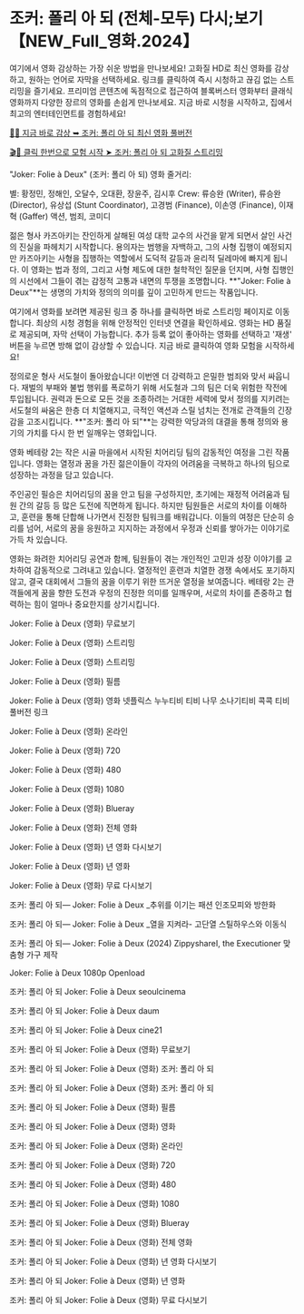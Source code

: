 # 조커: 폴리 아 되 (전체-모두) 다시;보기 【NEW_Full_영화.2024】

여기에서 영화 감상하는 가장 쉬운 방법을 만나보세요! 고화질 HD로 최신 영화를 감상하고, 원하는 언어로 자막을 선택하세요. 링크를 클릭하여 즉시 시청하고 끊김 없는 스트리밍을 즐기세요. 프리미엄 콘텐츠에 독점적으로 접근하여 블록버스터 영화부터 클래식 영화까지 다양한 장르의 영화를 손쉽게 만나보세요. 지금 바로 시청을 시작하고, 집에서 최고의 엔터테인먼트를 경험하세요!

[🚀✨ 지금 바로 감상 ➥ 조커: 폴리 아 되 최신 영화 풀버전](https://t.co/2ypHQwmOcv)

[🎬🔮 클릭 한번으로 모험 시작 ➤ 조커: 폴리 아 되 고화질 스트리밍](https://t.co/2ypHQwmOcv)

"Joker: Folie à Deux" (조커: 폴리 아 되) 영화 줄거리:

별: 황정민, 정해인, 오달수, 오대환, 장윤주, 김시후
Crew: 류승완 (Writer), 류승완 (Director), 유상섭 (Stunt Coordinator), 고경범 (Finance), 이손영 (Finance), 이재혁 (Gaffer)
액션, 범죄, 코미디

젊은 형사 카즈아키는 잔인하게 살해된 여성 대학 교수의 사건을 맡게 되면서 살인 사건의 진실을 파헤치기 시작합니다. 용의자는 범행을 자백하고, 그의 사형 집행이 예정되지만 카즈아키는 사형을 집행하는 역할에서 도덕적 갈등과 윤리적 딜레마에 빠지게 됩니다. 이 영화는 법과 정의, 그리고 사형 제도에 대한 철학적인 질문을 던지며, 사형 집행인의 시선에서 그들이 겪는 감정적 고통과 내면의 투쟁을 조명합니다. **"Joker: Folie à Deux"**는 생명의 가치와 정의의 의미를 깊이 고민하게 만드는 작품입니다.

여기에서 영화를 보려면 제공된 링크 중 하나를 클릭하면 바로 스트리밍 페이지로 이동합니다. 최상의 시청 경험을 위해 안정적인 인터넷 연결을 확인하세요. 영화는 HD 품질로 제공되며, 자막 선택이 가능합니다. 추가 등록 없이 좋아하는 영화를 선택하고 '재생' 버튼을 누르면 방해 없이 감상할 수 있습니다. 지금 바로 클릭하여 영화 모험을 시작하세요!

정의로운 형사 서도철이 돌아왔습니다! 이번엔 더 강력하고 은밀한 범죄와 맞서 싸웁니다. 재벌의 부패와 불법 행위를 폭로하기 위해 서도철과 그의 팀은 더욱 위험한 작전에 투입됩니다. 권력과 돈으로 모든 것을 조종하려는 거대한 세력에 맞서 정의를 지키려는 서도철의 싸움은 한층 더 치열해지고, 극적인 액션과 스릴 넘치는 전개로 관객들의 긴장감을 고조시킵니다. **"조커: 폴리 아 되"**는 강력한 악당과의 대결을 통해 정의와 용기의 가치를 다시 한 번 일깨우는 영화입니다.

영화 베테랑 2는 작은 시골 마을에서 시작된 치어리딩 팀의 감동적인 여정을 그린 작품입니다. 영화는 열정과 꿈을 가진 젊은이들이 각자의 어려움을 극복하고 하나의 팀으로 성장하는 과정을 담고 있습니다.

주인공인 필승은 치어리딩의 꿈을 안고 팀을 구성하지만, 초기에는 재정적 어려움과 팀원 간의 갈등 등 많은 도전에 직면하게 됩니다. 하지만 팀원들은 서로의 차이를 이해하고, 훈련을 통해 단합해 나가면서 진정한 팀워크를 배워갑니다. 이들의 여정은 단순히 승리를 넘어, 서로의 꿈을 응원하고 지지하는 과정에서 우정과 신뢰를 쌓아가는 이야기로 가득 차 있습니다.

영화는 화려한 치어리딩 공연과 함께, 팀원들이 겪는 개인적인 고민과 성장 이야기를 교차하여 감동적으로 그려내고 있습니다. 열정적인 훈련과 치열한 경쟁 속에서도 포기하지 않고, 결국 대회에서 그들의 꿈을 이루기 위한 뜨거운 열정을 보여줍니다. 베테랑 2는 관객들에게 꿈을 향한 도전과 우정의 진정한 의미를 일깨우며, 서로의 차이를 존중하고 협력하는 힘이 얼마나 중요한지를 상기시킵니다.

Joker: Folie à Deux (영화) 무료보기

Joker: Folie à Deux (영화) 스트리밍

Joker: Folie à Deux (영화) 스트리밍

Joker: Folie à Deux (영화) 필름

Joker: Folie à Deux (영화) 영화 넷플릭스 누누티비 티비 나무 소나기티비 콕콕 티비 풀버전 링크

Joker: Folie à Deux (영화) 온라인

Joker: Folie à Deux (영화) 720

Joker: Folie à Deux (영화) 480

Joker: Folie à Deux (영화) 1080

Joker: Folie à Deux (영화) Blueray

Joker: Folie à Deux (영화) 전체 영화

Joker: Folie à Deux (영화) 년 영화 다시보기

Joker: Folie à Deux (영화) 년 영화

Joker: Folie à Deux (영화) 무료 다시보기

조커: 폴리 아 되— Joker: Folie à Deux _추위를 이기는 패션 인조모피와 방한화

조커: 폴리 아 되— Joker: Folie à Deux _열을 지켜라- 고단열 스틸하우스와 이동식

조커: 폴리 아 되— Joker: Folie à Deux (2024) ZippyshareI, the Executioner 맞춤형 가구 제작

Joker: Folie à Deux 1080p Openload

조커: 폴리 아 되 Joker: Folie à Deux seoulcinema

조커: 폴리 아 되 Joker: Folie à Deux daum

조커: 폴리 아 되 Joker: Folie à Deux cine21

조커: 폴리 아 되 Joker: Folie à Deux (영화) 무료보기

조커: 폴리 아 되 Joker: Folie à Deux (영화) 조커: 폴리 아 되

조커: 폴리 아 되 Joker: Folie à Deux (영화) 조커: 폴리 아 되

조커: 폴리 아 되 Joker: Folie à Deux (영화) 필름

조커: 폴리 아 되 Joker: Folie à Deux (영화) 영화

조커: 폴리 아 되 Joker: Folie à Deux (영화) 온라인

조커: 폴리 아 되 Joker: Folie à Deux (영화) 720

조커: 폴리 아 되 Joker: Folie à Deux (영화) 480

조커: 폴리 아 되 Joker: Folie à Deux (영화) 1080

조커: 폴리 아 되 Joker: Folie à Deux (영화) Blueray

조커: 폴리 아 되 Joker: Folie à Deux (영화) 전체 영화

조커: 폴리 아 되 Joker: Folie à Deux (영화) 년 영화 다시보기

조커: 폴리 아 되 Joker: Folie à Deux (영화) 년 영화

조커: 폴리 아 되 Joker: Folie à Deux (영화) 무료 다시보기


